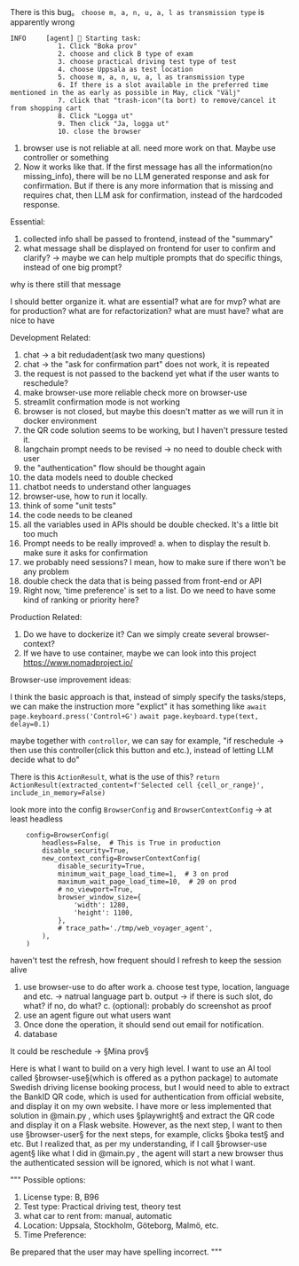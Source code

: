 There is this bug。  `choose m, a, n, u, a, l as transmission type` is apparently wrong
```
INFO     [agent] 🚀 Starting task: 
            1. Click "Boka prov"
            2. choose and click B type of exam
            3. choose practical driving test type of test
            4. choose Uppsala as test location
            5. choose m, a, n, u, a, l as transmission type
            6. If there is a slot available in the preferred time mentioned in the as early as possible in May, click "Välj"
            7. click that "trash-icon"(ta bort) to remove/cancel it from shopping cart
            8. Click "Logga ut"
            9. Then click "Ja, logga ut"
            10. close the browser
```

1. browser use is not reliable at all. need more work on that. Maybe use controller or something
2. Now it works like that. If the first message has all the information(no missing_info), there will be no LLM generated response and ask for confirmation. But if there is any more information that is missing and requires chat, then LLM ask for confirmation, instead of the hardcoded response.




Essential:




1. collected info shall be passed to frontend, instead of the "summary"
2. what message shall be displayed on frontend for user to confirm and clarify? -> maybe we can help multiple prompts that do specific things, instead of one big prompt?

why is there still that message



I should better organize it.
what are essential? what are for mvp? what are for production? what are for refactorization? what are must have? what are nice to have





Development Related:
1. chat -> a bit redudadent(ask two many questions)
2. chat -> the "ask for confirmation part" does not work, it is repeated
3. the request is not passed to the backend yet
    what if the user wants to reschedule?
4. make browser-use more reliable
    check more on browser-use
5. streamlit confirmation mode is not working
6. browser is not closed, but maybe this doesn't matter as we will run it in docker environment
7. the QR code solution seems to be working, but I haven't pressure tested it.
8. langchain prompt needs to be revised -> no need to double check with user
9. the "authentication" flow should be thought again
10. the data models need to double checked
11. chatbot needs to understand other languages
12. browser-use, how to run it locally.
13. think of some "unit tests"
14. the code needs to be cleaned
15. all the variables used in APIs should be double checked. It's a little bit too much
16. Prompt needs to be really improved!
	a. when to display the result
	b. make sure it asks for confirmation
17. we probably need sessions? I mean, how to make sure if there won't be any problem 
18. double check the data that is being passed from front-end or API
19. Right now, 'time preference' is set to a list. Do we need to have some kind of ranking or priority here?




Production Related:
1. Do we have to dockerize it? Can we simply create several browser-context?
2. If we have to use container, maybe we can look into this project https://www.nomadproject.io/



Browser-use improvement ideas:

I think the basic approach is that, instead of simply specify the tasks/steps, we can make the instruction more "explict"
it has something like 
`await page.keyboard.press('Control+G')`
`await page.keyboard.type(text, delay=0.1)`

maybe together with `controllor`, we can say for example, "if reschedule -> then use this controller(click this button and etc.), instead of letting LLM decide what to do"


There is this `ActionResult`, what is the use of this? 
`return ActionResult(extracted_content=f'Selected cell {cell_or_range}', include_in_memory=False)`



look more into the config `BrowserConfig` and `BrowserContextConfig` -> at least headless
```
	config=BrowserConfig(
		headless=False,  # This is True in production
		disable_security=True,
		new_context_config=BrowserContextConfig(
			disable_security=True,
			minimum_wait_page_load_time=1,  # 3 on prod
			maximum_wait_page_load_time=10,  # 20 on prod
			# no_viewport=True,
			browser_window_size={
				'width': 1280,
				'height': 1100,
			},
			# trace_path='./tmp/web_voyager_agent',
		),
	)
```


















haven't test the refresh, how frequent should I refresh to keep the session alive


1. use browser-use to do after work
    a. choose test type, location, language and etc. -> natrual language part
    b. output -> if there is such slot, do what? if no, do what?
    c. (optional): probably do screenshot as proof 
2. use an agent figure out what users want
3. Once done the operation, it should send out email for notification.
4. database


It could be reschedule -> §Mina prov§


Here is what I want to build on a very high level.
I want to use an AI tool called §browser-use§(which is offered as a python package) to automate Swedish driving license booking process, but I would need to able to extract the BankID QR code, which is used for authentication from official website, and display it on my own website. I have more or less implemented that solution in @main.py , which uses §playwright§ and extract the QR code and display it on a Flask website. However, as the next step, I want to then use §browser-user§ for the next steps, for example, clicks §boka test§ and etc. But I realized that, as per my understanding, if I call §browser-use agent§ like what I did in @main.py , the agent will start a new browser thus the authenticated session will be ignored, which is not what I want.



"""
Possible options:
1. License type: B, B96
2. Test type: Practical driving test, theory test
3. what car to rent from:  manual, automatic
4. Location: Uppsala, Stockholm, Göteborg, Malmö, etc.
5. Time Preference:

Be prepared that the user may have spelling incorrect.
"""

